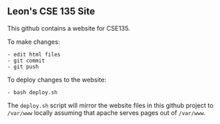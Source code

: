 Leon's CSE 135 Site
---

This github contains a website for CSE135.

To make changes:

	- edit html files
	- git commit
	- git push


To deploy changes to the website:

	- bash deploy.sh

The `deploy.sh` script will mirror the website files in this github
project to `/var/www` locally assuming that apache serves pages out of
`/var/www`.

